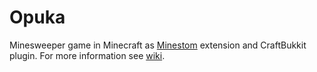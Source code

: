 # Opuka

Minesweeper game in Minecraft as [Minestom](https://github.com/Minestom/Minestom) extension and CraftBukkit plugin.
For more information see [wiki](https://github.com/frfole/Opuka/wiki).
